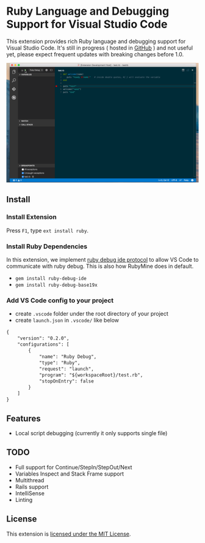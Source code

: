 # Ruby Language and Debugging Support for Visual Studio Code

This extension provides rich Ruby language and debugging support for Visual Studio Code.
It's still in progress ( hosted in [GitHub](https://github.com/rebornix/vscode-ruby.git) ) and not useful yet, please expect frequent updates with breaking changes before 1.0.

![Demo GIF](images/debug-ruby-script.gif)

## Install
### Install Extension
Press `F1`, type `ext install ruby`.

### Install Ruby Dependencies
In this extension, we implement [ruby debug ide protocol](http://debug-commons.rubyforge.org/protocol-spec.html) to allow VS Code to communicate with ruby debug. This is also how RubyMine does in default.

- `gem install ruby-debug-ide`
- `gem install ruby-debug-base19x`

### Add VS Code config to your project
- create `.vscode` folder under the root directory of your project
- create `launch.json` in `.vscode/` like below
```
{
	"version": "0.2.0",
	"configurations": [
		{
			"name": "Ruby Debug",
			"type": "Ruby",
			"request": "launch",
			"program": "${workspaceRoot}/test.rb",
			"stopOnEntry": false
		}
	]
}
```

## Features

- Local script debugging (currently it only supports single file)

## TODO
- Full support for Continue/StepIn/StepOut/Next
- Variables Inspect and Stack Frame support
- Multithread
- Rails support
- IntelliSense
- Linting

## License

This extension is [licensed under the MIT License](LICENSE.txt).

